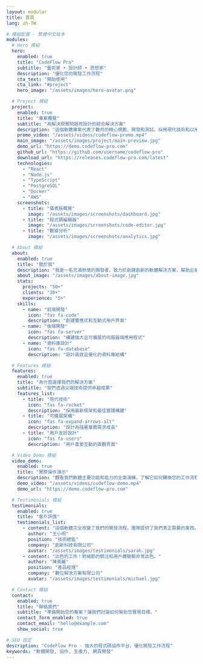 ```yaml
---
layout: modular
title: 首頁
lang: zh-TW

# 模組配置 - 繁體中文版本
modules:
  # Hero 模組
  hero:
    enabled: true
    title: "CodeFlow Pro"
    subtitle: "藝術家 • 設計師 • 思想家"
    description: "優化您的開發工作流程"
    cta_text: "開始使用"
    cta_link: "#project"
    hero_image: "/assets/images/hero-avatar.png"

  # Project 模組
  project:
    enabled: true
    title: "專案概覽"
    subtitle: "為解決現實問題而設計的綜合解決方案"
    description: "這個軟體專案代表了數月的精心規劃、開發和測試。採用現代技術和以用戶為中心的設計原則構建，提供卓越的性能和用戶體驗。"
    promo_video: "/assets/videos/codeflow-promo.mp4"
    main_image: "/assets/images/project/main-preview.jpg"
    demo_url: "https://demo.codeflow-pro.com"
    github_url: "https://github.com/username/codeflow-pro"
    download_url: "https://releases.codeflow-pro.com/latest"
    technologies:
      - "React"
      - "Node.js"
      - "TypeScript"
      - "PostgreSQL"
      - "Docker"
      - "AWS"
    screenshots:
      - title: "儀表板概覽"
        image: "/assets/images/screenshots/dashboard.jpg"
      - title: "程式碼編輯器"
        image: "/assets/images/screenshots/code-editor.jpg"
      - title: "數據分析"
        image: "/assets/images/screenshots/analytics.jpg"

  # About 模組
  about:
    enabled: true
    title: "關於我"
    description: "我是一名充滿熱情的開發者，致力於創建創新的軟體解決方案，幫助企業成長和成功。憑藉多年現代網頁技術經驗，我專注於構建解決現實問題的用戶友好應用程式。"
    about_image: "/assets/images/about-image.jpg"
    stats:
      projects: "50+"
      clients: "30+"
      experience: "5+"
    skills:
      - name: "前端開發"
        icon: "fas fa-code"
        description: "創建響應式和互動式用戶界面"
      - name: "後端開發"
        icon: "fas fa-server"
        description: "構建強大且可擴展的伺服器端應用程式"
      - name: "資料庫設計"
        icon: "fas fa-database"
        description: "設計高效且優化的資料庫結構"

  # Features 模組
  features:
    enabled: true
    title: "為什麼選擇我們的解決方案"
    subtitle: "我們透過尖端技術提供卓越成果"
    features_list:
      - title: "現代技術"
        icon: "fas fa-rocket"
        description: "採用最新框架和最佳實踐構建"
      - title: "可擴展架構"
        icon: "fas fa-expand-arrows-alt"
        description: "設計為隨著業務需求成長"
      - title: "用戶友好設計"
        icon: "fas fa-users"
        description: "用戶喜愛互動的直觀界面"

  # Video Demo 模組
  video_demo:
    enabled: true
    title: "實際操作演示"
    description: "觀看我們軟體主要功能和能力的全面演練。了解它如何轉換您的工作流程並提升生產力。"
    demo_video: "/assets/videos/codeflow-demo.mp4"
    demo_url: "https://demo.codeflow-pro.com"

  # Testimonials 模組
  testimonials:
    enabled: true
    title: "客戶評價"
    testimonials_list:
      - content: "這個軟體完全改變了我們的開發流程。團隊提供了我們真正需要的東西。"
        author: "王小明"
        position: "技術總監"
        company: "創新科技有限公司"
        avatar: "/assets/images/testimonials/sarah.jpg"
      - content: "出色的工作！對細節的關注和用戶體驗都非常出色。"
        author: "陳美麗"
        position: "產品經理"
        company: "數位解決方案有限公司"
        avatar: "/assets/images/testimonials/michael.jpg"

  # Contact 模組
  contact:
    enabled: true
    title: "聯絡我們"
    subtitle: "準備開始您的專案？讓我們討論如何幫助您實現目標。"
    contact_form_enabled: true
    contact_email: "hello@example.com"
    show_social: true

# SEO 設定
description: "CodeFlow Pro - 強大的程式碼協作平台，優化開發工作流程"
keywords: "軟體開發, 協作, 生產力, 網頁開發"
---
```


<!-- 所有內容都由模組根據上面的設定動態生成 -->

